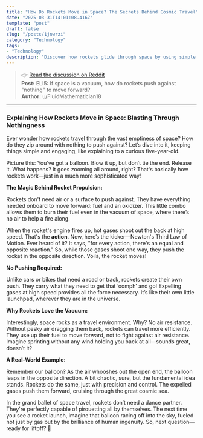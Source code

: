```yaml
---
title: "How Do Rockets Move in Space? The Secrets Behind Cosmic Travel"
date: "2025-03-31T14:01:08.416Z"
template: "post"
draft: false
slug: "/posts/1jnwrzi"
category: "Technology"
tags:
- "Technology"
description: "Discover how rockets glide through space by using simple science without needing air to push against."
---
```

>👉 [Read the discussion on Reddit](https://www.reddit.com/r/explainlikeimfive/comments/1jnwrzi)  
>**Post:** ELI5: If space is a vacuum, how do rockets push against "nothing" to move forward?  
>**Author:** u/FluidMathematician18  
---

### Explaining How Rockets Move in Space: Blasting Through Nothingness

Ever wonder how rockets travel through the vast emptiness of space? How do they zip around with nothing to push against? Let’s dive into it, keeping things simple and engaging, like explaining to a curious five-year-old.

Picture this: You’ve got a balloon. Blow it up, but don’t tie the end. Release it. What happens? It goes zooming all around, right? That's basically how rockets work—just in a much more sophisticated way!

**The Magic Behind Rocket Propulsion:**

Rockets don't need air or a surface to push against. They have everything needed onboard to move forward: fuel and an oxidizer. This little combo allows them to burn their fuel even in the vacuum of space, where there’s no air to help a fire along. 

When the rocket's engine fires up, hot gases shoot out the back at high speed. That's the **action**. Now, here’s the kicker—Newton's Third Law of Motion. Ever heard of it? It says, "for every action, there's an equal and opposite reaction." So, while those gases shoot one way, they push the rocket in the opposite direction. Voila, the rocket moves!

**No Pushing Required:**

Unlike cars or bikes that need a road or track, rockets create their own push. They carry what they need to get that ‘oomph’ and go! Expelling gases at high speed provides all the force necessary. It’s like their own little launchpad, wherever they are in the universe.

**Why Rockets Love the Vacuum:**

Interestingly, space rocks as a travel environment. Why? No air resistance. Without pesky air dragging them back, rockets can travel more efficiently. They use up their fuel to move forward, not to fight against air resistance. Imagine sprinting without any wind holding you back at all—sounds great, doesn’t it?

**A Real-World Example:**

Remember our balloon? As the air whooshes out the open end, the balloon leaps in the opposite direction. A bit chaotic, sure, but the fundamental idea stands. Rockets do the same, just with precision and control. The expelled gases push them forward, cruising through the great cosmic sea.

In the grand ballet of space travel, rockets don’t need a dance partner. They're perfectly capable of pirouetting all by themselves. The next time you see a rocket launch, imagine that balloon racing off into the sky, fueled not just by gas but by the brilliance of human ingenuity. So, next question—ready for liftoff? 🚀